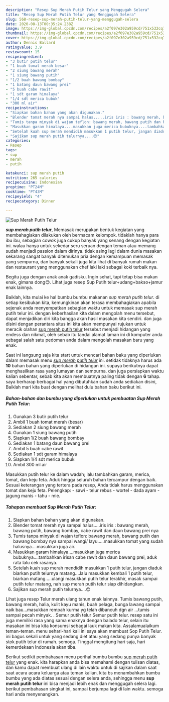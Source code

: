 ```yaml
---
description: "Resep Sup Merah Putih Telur yang Menggugah Selera"
title: "Resep Sup Merah Putih Telur yang Menggugah Selera"
slug: 568-resep-sup-merah-putih-telur-yang-menggugah-selera
date: 2020-08-13T00:35:24.238Z
image: https://img-global.cpcdn.com/recipes/a2f097e302a959cd/751x532cq70/sup-merah-putih-telur-foto-resep-utama.jpg
thumbnail: https://img-global.cpcdn.com/recipes/a2f097e302a959cd/751x532cq70/sup-merah-putih-telur-foto-resep-utama.jpg
cover: https://img-global.cpcdn.com/recipes/a2f097e302a959cd/751x532cq70/sup-merah-putih-telur-foto-resep-utama.jpg
author: Dennis Ballard
ratingvalue: 3.9
reviewcount: 15
recipeingredient:
- "3 butir putih telur"
- "1 buah tomat merah besar"
- "2 siung bawang merah"
- "1 siung bawang putih"
- "1/2 buah bawang bombay"
- "1 batang daun bawang prei"
- "5 buah cabe rawit"
- "1 sdt garam himalaya"
- "1/4 sdt merica bubuk"
- "300 ml air"
recipeinstructions:
- "Siapkan bahan bahan yang akan digunakan."
- "Blender tomat merah nya sampai halus.....iris iris : bawang merah, bawang putih, bawang bombay, cabe rawit dan daun bawang prei nya"
- "Tumis tanpa minyak di wajan teflon: bawang merah, bawang putih dan bawang bombay nya sampai wangi/ layu.....masukkan tomat yang sudah halusnya....masukkan juga air."
- "Masukkan garam himalaya....masukkan juga merica bubuknya....tambahkan irisan cabe rawit dan daun bawang prei, aduk rata lalu cek rasanya."
- "Setelah kuah sup merah mendidih masukkan 1 putih telur, jangan diaduk biarkan putih telurnya matang....lalu masukkan kembali 1 putih telur, biarkan matang.....ulangi masukkan putih telur terakhir, masak sampai putih telur matang, nah sup merah putih telur siap dihidangkan."
- "Sajikan sup merah putih telurnya....😊"
categories:
- Resep
tags:
- sup
- merah
- putih

katakunci: sup merah putih 
nutrition: 265 calories
recipecuisine: Indonesian
preptime: "PT24M"
cooktime: "PT43M"
recipeyield: "4"
recipecategory: Dinner

---
```



![Sup Merah Putih Telur](https://img-global.cpcdn.com/recipes/a2f097e302a959cd/751x532cq70/sup-merah-putih-telur-foto-resep-utama.jpg)

<b><i>sup merah putih telur</i></b>, Memasak merupakan bentuk kegiatan yang membahagiakan dilakukan oleh bermacam kelompok. tidaklah hanya para ibu ibu, sebagian cowok juga cukup banyak yang senang dengan kegiatan ini. walau hanya untuk sekedar seru seruan dengan teman atau memang sudah menjadi passion dalam dirinya. tidak asing lagi dalam dunia masakan sekarang sangat banyak ditemukan pria dengan kemampuan memasak yang sempurna, dan banyak sekali juga kita lihat di banyak rumah makan dan restaurant yang menggunakan chef laki laki sebagai koki terbaik nya.

Begitu juga dengan anak anak gadisku. Ingin sehat, tapi tetap bisa makan enak, gimana dong😊. Lihat juga resep Sup Putih telur+udang+bakso+jamur enak lainnya.

Baiklah, kita mulai ke hal bumbu bumbu makanan <i>sup merah putih telur</i>. di setiap kesibukan kita, kemungkinan akan terasa membahagiakan apabila sejenak anda menyempatkan sebagian waktu untuk memasak sup merah putih telur ini. dengan keberhasilan kita dalam mengolah menu tersebut, dapat menjadikan diri kita bangga akan hasil masakan kita sendiri. dan juga disini dengan perantara situs ini kita akan mempunyai rujukan untuk meracik olahan <u>sup merah putih telur</u> tersebut menjadi hidangan yang endess dan nikmat, oleh sebab itu tandai alamat laman ini di komputer anda sebagai salah satu pedoman anda dalam mengolah masakan baru yang enak.


Saat ini langsung saja kita start untuk mencari bahan baku yang diperlukan dalam memasak menu <u><i>sup merah putih telur</i></u> ini. setidak tidaknya harus ada <b>10</b> bahan bahan yang diperlukan di hidangan ini. supaya berikutnya dapat menghasilkan rasa yang lumayan dan sempurna. dan juga persiapkan waktu kalian sebentar, sebab kita akan membuatnya paling tidak dengan <b>6</b> tahap. saya berharap berbagai hal yang dibutuhkan sudah anda sediakan disini, Baiklah mari kita buat dengan melihat dulu bahan baku berikut ini.

<!--inarticleads1-->

##### Bahan-bahan dan bumbu yang diperlukan untuk pembuatan Sup Merah Putih Telur:

1. Gunakan 3 butir putih telur
1. Ambil 1 buah tomat merah (besar)
1. Sediakan 2 siung bawang merah
1. Gunakan 1 siung bawang putih
1. Siapkan 1/2 buah bawang bombay
1. Sediakan 1 batang daun bawang prei
1. Ambil 5 buah cabe rawit
1. Sediakan 1 sdt garam himalaya
1. Siapkan 1/4 sdt merica bubuk
1. Ambil 300 ml air


Masukkan putih telur ke dalam wadah; lalu tambahkan garam, merica, tomat, dan keju feta. Aduk hingga seluruh bahan tercampur dengan baik. Sesuai keterangan yang tertera pada resep, Anda tidak harus menggunakan tomat dan keju feta. Pelengkap: - sawi - telur rebus - wortel - dada ayam - jagung manis - tahu - mie. 

<!--inarticleads2-->

##### Tahapan membuat Sup Merah Putih Telur:

1. Siapkan bahan bahan yang akan digunakan.
1. Blender tomat merah nya sampai halus.....iris iris : bawang merah, bawang putih, bawang bombay, cabe rawit dan daun bawang prei nya
1. Tumis tanpa minyak di wajan teflon: bawang merah, bawang putih dan bawang bombay nya sampai wangi/ layu.....masukkan tomat yang sudah halusnya....masukkan juga air.
1. Masukkan garam himalaya....masukkan juga merica bubuknya....tambahkan irisan cabe rawit dan daun bawang prei, aduk rata lalu cek rasanya.
1. Setelah kuah sup merah mendidih masukkan 1 putih telur, jangan diaduk biarkan putih telurnya matang....lalu masukkan kembali 1 putih telur, biarkan matang.....ulangi masukkan putih telur terakhir, masak sampai putih telur matang, nah sup merah putih telur siap dihidangkan.
1. Sajikan sup merah putih telurnya....😊


Lihat juga resep Telur merah ulang tahun enak lainnya. Tumis bawang putih, bawang merah, halia, kulit kayu manis, buah pelaga, bunga lawang sampai naik bau…masukkan rempah kurma yg telah dibancuh dgn air …tumis sampai pecah minyak. . Semur putih telur Semur putih telur. resep satu ini juga memiliki rasa yang sama enaknya dengan balado telur, selain itu masakan ini bisa kita konsumsi sebagai lauk makan kita. Assalamualaikum teman-teman. menu sehari-hari kali ini saya akan membuat Sop Putih Telur. ini bagus sekali untuk yang sedang diet atau yang sedang punya banyak stok putih telur di rumah. semoga. Tinggal mengitung hari saja, hari kemerdekaan Indonesia akan tiba. 

Berikut sedikit pembahasan menu perihal bumbu bumbu <u>sup merah putih telur</u> yang enak. kita harapkan anda bisa memahami dengan tulisan diatas, dan kamu dapat membuat ulang di lain waktu untuk di sajikan dalam saat saat acara acara keluarga atau teman kalian. kita bs menambahkan bumbu bumbu yang ada diatas sesuai dengan selera anda, sehingga menu <b>sup merah putih telur</b> ini bisa menjadi lebih enak dan menggugah selera lagi. berikut pembahasan singkat ini, sampai berjumpa lagi di lain waktu. semoga hari anda menyenangkan.

